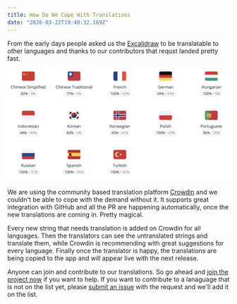 ```yaml
---
title: How Do We Cope With Translations
date: "2020-03-22T19:40:32.169Z"
---
```


From the early days people asked us the [Excalidraw](https://excalidraw.com) to be translatable to other languages and thanks to our contributors that requst landed pretty fast.

<!-- end -->

[![Crowdin Languages](crowdin.png)](https://crowdin.com/project/excalidraw)

We are using the community based translation platform [Crowdin](https://crowdin.com) and we couldn't be able to cope with the demand without it. It supports great integration with GitHub and all the PR are happening automatically, once the new translations are coming in. Pretty magical.

Every new string that needs translation is added on Crowdin for all languages. Then the translators can see the untranslated strings and translate them, while Crowdin is recommending with great suggestions for every language. Finally once the translator is happy, the translations are being copied to the app and will appear live with the next release.

Anyone can join and contribute to our translations. So go ahead and [join the project now](https://crowdin.com/project/excalidraw) if you want to help. If you want to contribute to a lanaguage that is not on the list yet, please [submit an issue](https://github.com/excalidraw/excalidraw/issues/new) with the request and we'll add it on the list.

